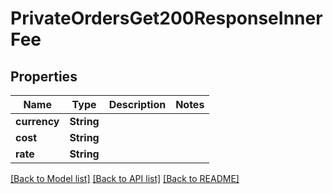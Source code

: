 # PrivateOrdersGet200ResponseInnerFee

## Properties

Name | Type | Description | Notes
------------ | ------------- | ------------- | -------------
**currency** | **String** |  | 
**cost** | **String** |  | 
**rate** | **String** |  | 

[[Back to Model list]](../README.md#documentation-for-models) [[Back to API list]](../README.md#documentation-for-api-endpoints) [[Back to README]](../README.md)


